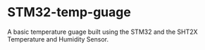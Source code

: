 # STM32-temp-guage
 A basic temperature guage built using the STM32 and the SHT2X Temperature and Humidity Sensor. 
